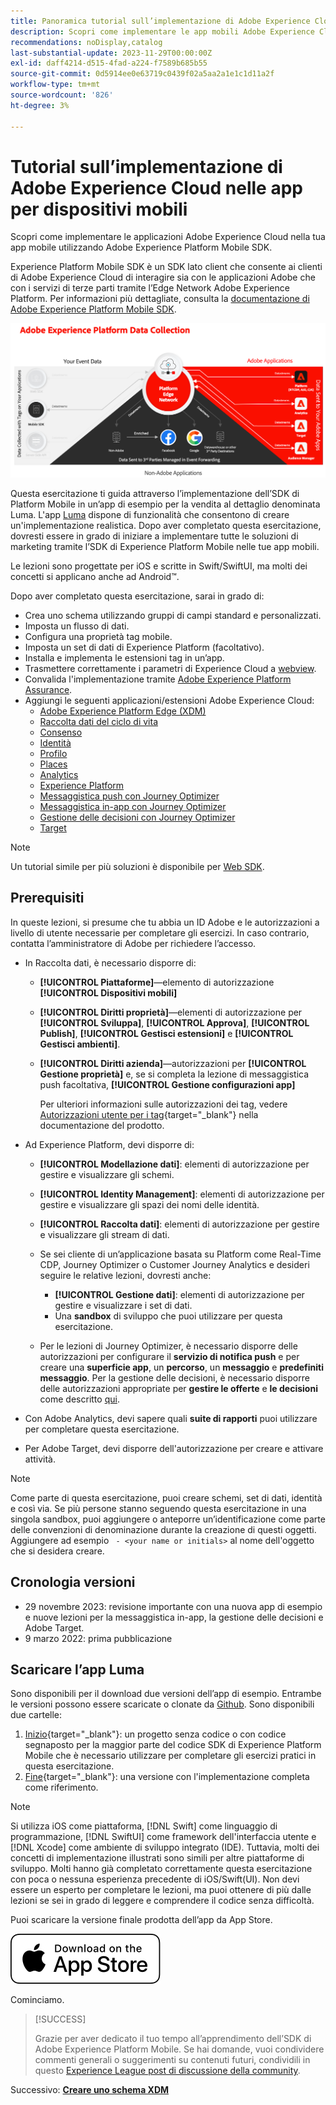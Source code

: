```yaml
---
title: Panoramica tutorial sull’implementazione di Adobe Experience Cloud nelle app per dispositivi mobili
description: Scopri come implementare le app mobili Adobe Experience Cloud. Questa esercitazione ti guida attraverso un’implementazione di applicazioni Experience Cloud in un’app Swift di esempio.
recommendations: noDisplay,catalog
last-substantial-update: 2023-11-29T00:00:00Z
exl-id: daff4214-d515-4fad-a224-f7589b685b55
source-git-commit: 0d5914ee0e63719c0439f02a5aa2a1e1c1d11a2f
workflow-type: tm+mt
source-wordcount: '826'
ht-degree: 3%

---
```


# Tutorial sull’implementazione di Adobe Experience Cloud nelle app per dispositivi mobili

Scopri come implementare le applicazioni Adobe Experience Cloud nella tua app mobile utilizzando Adobe Experience Platform Mobile SDK.

Experience Platform Mobile SDK è un SDK lato client che consente ai clienti di Adobe Experience Cloud di interagire sia con le applicazioni Adobe che con i servizi di terze parti tramite l’Edge Network Adobe Experience Platform. Per informazioni più dettagliate, consulta la [documentazione di Adobe Experience Platform Mobile SDK](https://developer.adobe.com/client-sdks/home/).

![Architettura](assets/architecture.png)


Questa esercitazione ti guida attraverso l’implementazione dell’SDK di Platform Mobile in un’app di esempio per la vendita al dettaglio denominata Luma. L&#39;app [Luma](https://github.com/Adobe-Marketing-Cloud/Luma-iOS-Mobile-App) dispone di funzionalità che consentono di creare un&#39;implementazione realistica. Dopo aver completato questa esercitazione, dovresti essere in grado di iniziare a implementare tutte le soluzioni di marketing tramite l’SDK di Experience Platform Mobile nelle tue app mobili.

Le lezioni sono progettate per iOS e scritte in Swift/SwiftUI, ma molti dei concetti si applicano anche ad Android™.

Dopo aver completato questa esercitazione, sarai in grado di:

* Crea uno schema utilizzando gruppi di campi standard e personalizzati.
* Imposta un flusso di dati.
* Configura una proprietà tag mobile.
* Imposta un set di dati di Experience Platform (facoltativo).
* Installa e implementa le estensioni tag in un’app.
* Trasmettere correttamente i parametri di Experience Cloud a [webview](web-views.md).
* Convalida l&#39;implementazione tramite [Adobe Experience Platform Assurance](assurance.md).
* Aggiungi le seguenti applicazioni/estensioni Adobe Experience Cloud:
   * [Adobe Experience Platform Edge (XDM)](events.md)
   * [Raccolta dati del ciclo di vita](lifecycle-data.md)
   * [Consenso](consent.md)
   * [Identità](identity.md)
   * [Profilo](profile.md)
   * [Places](places.md)
   * [Analytics](analytics.md)
   * [Experience Platform](platform.md)
   * [Messaggistica push con Journey Optimizer](journey-optimizer-push.md)
   * [Messaggistica in-app con Journey Optimizer](journey-optimizer-inapp.md)
   * [Gestione delle decisioni con Journey Optimizer](journey-optimizer-offers.md)
   * [Target](target.md)


>[!NOTE]
>
>Un tutorial simile per più soluzioni è disponibile per [Web SDK](../tutorial-web-sdk/overview.md).

## Prerequisiti

In queste lezioni, si presume che tu abbia un ID Adobe e le autorizzazioni a livello di utente necessarie per completare gli esercizi. In caso contrario, contatta l’amministratore di Adobe per richiedere l’accesso.

* In Raccolta dati, è necessario disporre di:
   * **[!UICONTROL Piattaforme]**—elemento di autorizzazione **[!UICONTROL Dispositivi mobili]**
   * **[!UICONTROL Diritti proprietà]**—elementi di autorizzazione per **[!UICONTROL Sviluppa]**, **[!UICONTROL Approva]**, **[!UICONTROL Publish]**, **[!UICONTROL Gestisci estensioni]** e **[!UICONTROL Gestisci ambienti]**.
   * **[!UICONTROL Diritti azienda]**—autorizzazioni per **[!UICONTROL Gestione proprietà]** e, se si completa la lezione di messaggistica push facoltativa, **[!UICONTROL Gestione configurazioni app]**

     Per ulteriori informazioni sulle autorizzazioni dei tag, vedere [Autorizzazioni utente per i tag](https://experienceleague.adobe.com/docs/experience-platform/tags/admin/user-permissions.html?lang=it){target="_blank"} nella documentazione del prodotto.
* Ad Experience Platform, devi disporre di:
   * **[!UICONTROL Modellazione dati]**: elementi di autorizzazione per gestire e visualizzare gli schemi.
   * **[!UICONTROL Identity Management]**: elementi di autorizzazione per gestire e visualizzare gli spazi dei nomi delle identità.
   * **[!UICONTROL Raccolta dati]**: elementi di autorizzazione per gestire e visualizzare gli stream di dati.

   * Se sei cliente di un’applicazione basata su Platform come Real-Time CDP, Journey Optimizer o Customer Journey Analytics e desideri seguire le relative lezioni, dovresti anche:
      * **[!UICONTROL Gestione dati]**: elementi di autorizzazione per gestire e visualizzare i set di dati.
      * Una **sandbox** di sviluppo che puoi utilizzare per questa esercitazione.

   * Per le lezioni di Journey Optimizer, è necessario disporre delle autorizzazioni per configurare il **servizio di notifica push** e per creare una **superficie app**, un **percorso**, un **messaggio** e **predefiniti messaggio**. Per la gestione delle decisioni, è necessario disporre delle autorizzazioni appropriate per **gestire le offerte** e **le decisioni** come descritto [qui](https://experienceleague.adobe.com/docs/journey-optimizer/using/access-control/privacy/high-low-permissions.html?lang=en#decisions-permissions).

* Con Adobe Analytics, devi sapere quali **suite di rapporti** puoi utilizzare per completare questa esercitazione.

* Per Adobe Target, devi disporre dell&#39;autorizzazione per creare e attivare attività.


>[!NOTE]
>
>Come parte di questa esercitazione, puoi creare schemi, set di dati, identità e così via. Se più persone stanno seguendo questa esercitazione in una singola sandbox, puoi aggiungere o anteporre un’identificazione come parte delle convenzioni di denominazione durante la creazione di questi oggetti. Aggiungere ad esempio ` - <your name or initials>` al nome dell&#39;oggetto che si desidera creare.

## Cronologia versioni

* 29 novembre 2023: revisione importante con una nuova app di esempio e nuove lezioni per la messaggistica in-app, la gestione delle decisioni e Adobe Target.
* 9 marzo 2022: prima pubblicazione

## Scaricare l’app Luma

Sono disponibili per il download due versioni dell’app di esempio. Entrambe le versioni possono essere scaricate o clonate da [Github](https://github.com/Adobe-Marketing-Cloud/Luma-iOS-Mobile-App). Sono disponibili due cartelle:


1. [Inizio](https://github.com/Adobe-Marketing-Cloud/Luma-iOS-Mobile-App){target="_blank"}: un progetto senza codice o con codice segnaposto per la maggior parte del codice SDK di Experience Platform Mobile che è necessario utilizzare per completare gli esercizi pratici in questa esercitazione.
1. [Fine](https://github.com/Adobe-Marketing-Cloud/Luma-iOS-Mobile-App){target="_blank"}: una versione con l&#39;implementazione completa come riferimento.

>[!NOTE]
>
>Si utilizza iOS come piattaforma, [!DNL Swift] come linguaggio di programmazione, [!DNL SwiftUI] come framework dell&#39;interfaccia utente e [!DNL Xcode] come ambiente di sviluppo integrato (IDE). Tuttavia, molti dei concetti di implementazione illustrati sono simili per altre piattaforme di sviluppo. Molti hanno già completato correttamente questa esercitazione con poca o nessuna esperienza precedente di iOS/Swift(UI). Non devi essere un esperto per completare le lezioni, ma puoi ottenere di più dalle lezioni se sei in grado di leggere e comprendere il codice senza difficoltà.


Puoi scaricare la versione finale prodotta dell’app da App Store.

[![Scarica](assets/download-app.svg)](https://apps.apple.com/us/app/luma-app/id6466588487)


Cominciamo.

>[!SUCCESS]
>
>Grazie per aver dedicato il tuo tempo all’apprendimento dell’SDK di Adobe Experience Platform Mobile. Se hai domande, vuoi condividere commenti generali o suggerimenti su contenuti futuri, condividili in questo [Experience League post di discussione della community](https://experienceleaguecommunities.adobe.com/t5/adobe-experience-platform-data/tutorial-discussion-implement-adobe-experience-cloud-in-mobile/td-p/443796).

Successivo: **[Creare uno schema XDM](create-schema.md)**
